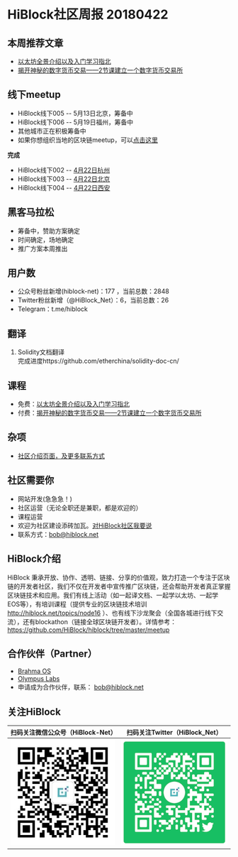 # HiBlock社区周报 20180422  

## 本周推荐文章
- [以太坊全景介绍以及入门学习指北](https://mp.weixin.qq.com/s/j1ynv1MJ0yTBRD6n4Vg-Yg)  
- [揭开神秘的数字货币交易——2节课建立一个数字货币交易所](https://mp.weixin.qq.com/s/1xlRD26mnk60gy02B1xYPg)  

## 线下meetup
- HiBlock线下005 -- 5月13日北京，筹备中
- HiBlock线下006 -- 5月19日福州，筹备中
- 其他城市正在积极筹备中  
- 如果你想组织当地的区块链meetup，可以[点击这里](https://github.com/HiBlock/hiblock/blob/master/hiblock-china.md)  

**完成**  
- HiBlock线下002 -- [4月22日杭州](http://t.cn/Rm6XbHB)   
- HiBlock线下003 -- [4月22日北京](https://www.bagevent.com/event/1371329)   
- HiBlock线下004 -- [4月22日西安](http://www.huodongxing.com/event/5435676971800)  

## 黑客马拉松
- 筹备中，赞助方案确定
- 时间确定，场地确定
- 推广方案本周推出

## 用户数  
- 公众号粉丝新增(hiblock-net)：177 ，当前总数：2848
- Twitter粉丝新增（@HiBlock_Net）：6，当前总数：26
- Telegram：t.me/hiblock

## 翻译  
1. Solidity文档翻译  
	完成进度https://github.com/etherchina/solidity-doc-cn/     

## 课程
- 免费：[以太坊全景介绍以及入门学习指北](https://mp.weixin.qq.com/s/j1ynv1MJ0yTBRD6n4Vg-Yg)  
- 付费：[揭开神秘的数字货币交易——2节课建立一个数字货币交易所](https://mp.weixin.qq.com/s/1xlRD26mnk60gy02B1xYPg)  

## 杂项
- [社区介绍页面，及更多联系方式](https://hiblock.net/wiki/about)  

## 社区需要你  
- 网站开发(急急急！)  
- 社区运营（无论全职还是兼职，都是欢迎的）  
- 课程运营  
- 欢迎为社区建设添砖加瓦。[对HiBlock社区我要说](https://github.com/HiBlock/hiblock/issues/new)  
- 联系方式：bob@hiblock.net  

## HiBlock介绍
HiBlock 秉承开放、协作、透明、链接、分享的价值观，致力打造一个专注于区块链的开发者社区，我们不仅在开发者中宣传推广区块链，还会帮助开发者真正掌握区块链技术和应用。我们有线上活动（如一起译文档、一起学以太坊、一起学EOS等），有培训课程（提供专业的区块链技术培训 http://hiblock.net/topics/node16 ）、也有线下沙龙聚会（全国各城进行线下交流），还有blockathon（链接全球区块链开发者）。详情参考：https://github.com/HiBlock/hiblock/tree/master/meetup 

## 合作伙伴（Partner）
- [Brahma OS](https://www.brahmaos.io/)  
- [Olympus Labs](https://olympuslabs.io/)  
- 申请成为合作伙伴，联系： bob@hiblock.net

## 关注HiBlock

扫码关注微信公众号（HiBlock-Net）    |  扫码关注Twitter（HiBlock_Net）  
-------------------------       |----------------
![](../images/HiBlock-wechat-account.jpeg)  |  ![](../images/twitter-qr-code.png)



